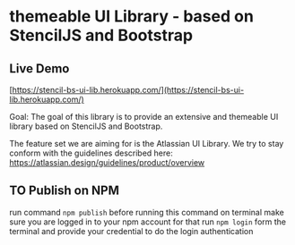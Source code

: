 # themeable UI Library - based on StencilJS and Bootstrap 

## Live Demo
[https://stencil-bs-ui-lib.herokuapp.com/](https://stencil-bs-ui-lib.herokuapp.com/)

Goal:
The goal of this library is to provide an extensive and themeable UI library based on StencilJS and Bootstrap.

The  feature set we are aiming for is the Atlassian UI Library. We try to stay conform with the guidelines described here:
https://atlassian.design/guidelines/product/overview

## TO Publish on NPM

run command `npm publish`
before running this command on terminal make sure you are logged in to your npm account
for that run `npm login` form the terminal and provide your credential to do the login authentication